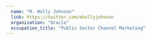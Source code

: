 ```yaml
---
  name: "M. Holly Johnson"
  link: https://twitter.com/mhollyjohnson
  organization: "Oracle"
  occupation_title: "Public Sector Channel Marketing"
---
```


